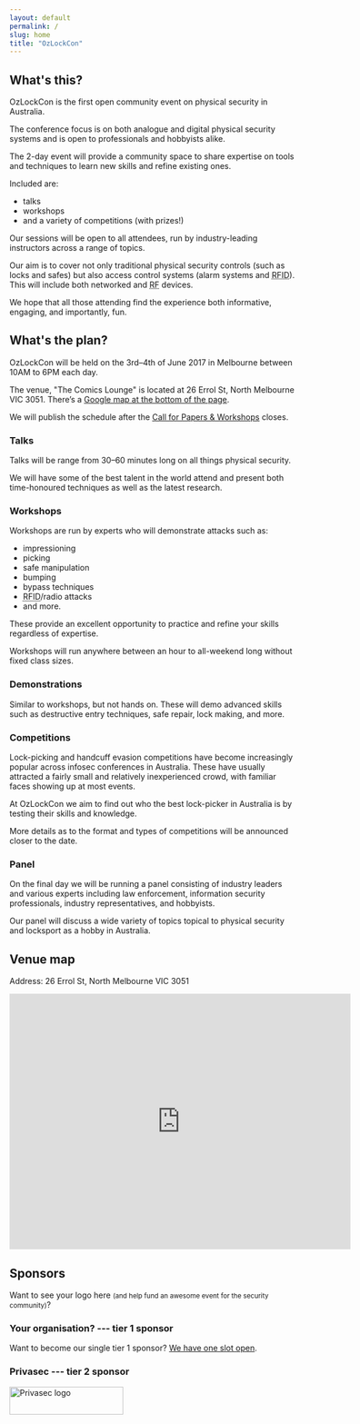 ```yaml
---
layout: default
permalink: /
slug: home
title: "OzLockCon"
---
```


## What's this?

OzLockCon is the first open community event on physical security in Australia.

The conference focus is on both analogue and digital physical security systems and is open to professionals and hobbyists alike.

The 2-day event will provide a community space to share expertise on tools and techniques to learn new skills and refine existing ones.

Included are:

- talks
- workshops
- and a variety of competitions (with prizes!)

Our sessions will be open to all attendees, run by industry-leading instructors across a range of topics.

Our aim is to cover not only traditional physical security controls (such as locks and safes) but also access control systems (alarm systems and <abbr title="Radio-frequency Identification">RFID</abbr>). This will include both networked and <abbr title="radio frequency">RF</abbr> devices.

We hope that all those attending find the experience both informative, engaging, and importantly, fun.

## What's the plan?

OzLockCon will be held on the 3rd–4th of June 2017 in Melbourne between 10AM to 6PM each day.

The venue, "The Comics Lounge" is located at 26 Errol St, North Melbourne VIC 3051. There’s a [Google map at the bottom of the page](#venue-map).

We will publish the schedule after the [Call for Papers & Workshops](/cfpw/) closes.

### Talks

Talks will be range from 30–60 minutes long on all things physical security.

We will have some of the best talent in the world attend and present both
time-honoured techniques as well as the latest research.

### Workshops

Workshops are run by experts who will demonstrate attacks such as:

- impressioning
- picking
- safe manipulation
- bumping
- bypass techniques
- <abbr title="Radio-frequency Identification">RFID</abbr>/radio attacks
- and more.

These provide an excellent opportunity to practice and refine your skills regardless of expertise.

Workshops will run anywhere between an hour to all-weekend long without fixed class sizes.

### Demonstrations

Similar to workshops, but not hands on. These will demo advanced skills such as destructive entry techniques, safe repair, lock making, and more.

### Competitions

Lock-picking and handcuff evasion competitions have become increasingly popular across infosec conferences in Australia. These have usually attracted a fairly small and relatively inexperienced crowd, with familiar faces showing up at most events.

At OzLockCon we aim to find out who the best lock-picker in Australia is by testing their skills and knowledge.

More details as to the format and types of competitions will be announced closer to the date.

### Panel

On the final day we will be running a panel consisting of industry leaders and various experts including law enforcement, information security professionals, industry representatives, and hobbyists.

Our panel will discuss a wide variety of topics topical to physical security and locksport as a hobby in Australia.

## Venue map

Address: 26 Errol St, North Melbourne VIC 3051

<div class="responsive-media-gmap">
  <iframe src="https://www.google.com/maps/embed?pb=!1m18!1m12!1m3!1d3152.37969940352!2d144.94741535133156!3d-37.80457437965469!2m3!1f0!2f0!3f0!3m2!1i1024!2i768!4f13.1!3m3!1m2!1s0x6ad65d39de06dfd1%3A0xf776ec3236b1c490!2s26+Errol+St%2C+North+Melbourne+VIC+3051%2C+Australia!5e0!3m2!1sen!2sus!4v1487682222679" width="600" height="450" frameborder="0" style="border:0" allowfullscreen></iframe>
</div>

## Sponsors

Want to see your logo here <small>(and help fund an awesome event for the security community)</small>?

### Your organisation? --- tier 1 sponsor

Want to become our single tier 1 sponsor? [We have one slot open](/sponsors/#tier-1----10k-for-a-single-special-sponsor).

### Privasec --- tier 2 sponsor

<a class="logo" href="http://privasec.com.au/"><img src="/images/privasec-logo.png" alt="Privasec logo" width="200" height="49" /></a>
